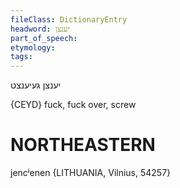 ```yaml
---
fileClass: DictionaryEntry
headword: יענצן
part_of_speech: 
etymology: 
tags: 
---
```

יענצן
געיענצט

{CEYD}
fuck, fuck over, screw

NORTHEASTERN
==============

jencʲenen {LITHUANIA, Vilnius, 54257}